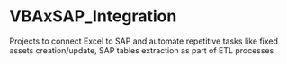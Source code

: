 # VBAxSAP_Integration
Projects to connect Excel to SAP and automate repetitive tasks like fixed assets creation/update, SAP tables extraction as part of ETL processes
